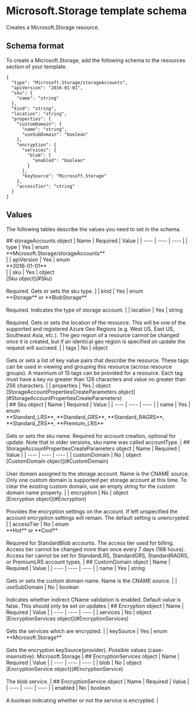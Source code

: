 # Microsoft.Storage template schema

Creates a Microsoft.Storage resource.

## Schema format

To create a Microsoft.Storage, add the following schema to the resources section of your template.

```
{
  "type": "Microsoft.Storage/storageAccounts",
  "apiVersion": "2016-01-01",
  "sku": {
    "name": "string"
  },
  "kind": "string",
  "location": "string",
  "properties": {
    "customDomain": {
      "name": "string",
      "useSubDomain": "boolean"
    },
    "encryption": {
      "services": {
        "blob": {
          "enabled": "boolean"
        }
      },
      "keySource": "Microsoft.Storage"
    },
    "accessTier": "string"
  }
}
```
## Values

The following tables describe the values you need to set in the schema.

<a id="storageAccounts" />
## storageAccounts object
|  Name | Required | Value |
|  ---- | ---- | ---- |
|  type | Yes | enum<br />**Microsoft.Storage/storageAccounts**<br /> |
|  apiVersion | Yes | enum<br />**2016-01-01**<br /> |
|  sku | Yes | object<br />[Sku object](#Sku)<br /><br />Required. Gets or sets the sku type. |
|  kind | Yes | enum<br />**Storage** or **BlobStorage**<br /><br />Required. Indicates the type of storage account. |
|  location | Yes | string<br /><br />Required. Gets or sets the location of the resource. This will be one of the supported and registered Azure Geo Regions (e.g. West US, East US, Southeast Asia, etc.). The geo region of a resource cannot be changed once it is created, but if an identical geo region is specified on update the request will succeed. |
|  tags | No | object<br /><br />Gets or sets a list of key value pairs that describe the resource. These tags can be used in viewing and grouping this resource (across resource groups). A maximum of 15 tags can be provided for a resource. Each tag must have a key no greater than 128 characters and value no greater than 256 characters. |
|  properties | Yes | object<br />[StorageAccountPropertiesCreateParameters object](#StorageAccountPropertiesCreateParameters)<br /> |


<a id="Sku" />
## Sku object
|  Name | Required | Value |
|  ---- | ---- | ---- |
|  name | Yes | enum<br />**Standard_LRS**, **Standard_GRS**, **Standard_RAGRS**, **Standard_ZRS**, **Premium_LRS**<br /><br />Gets or sets the sku name. Required for account creation, optional for update. Note that in older versions, sku name was called accountType. |


<a id="StorageAccountPropertiesCreateParameters" />
## StorageAccountPropertiesCreateParameters object
|  Name | Required | Value |
|  ---- | ---- | ---- |
|  customDomain | No | object<br />[CustomDomain object](#CustomDomain)<br /><br />User domain assigned to the storage account. Name is the CNAME source. Only one custom domain is supported per storage account at this time. To clear the existing custom domain, use an empty string for the custom domain name property. |
|  encryption | No | object<br />[Encryption object](#Encryption)<br /><br />Provides the encryption settings on the account. If left unspecified the account encryption settings will remain. The default setting is unencrypted. |
|  accessTier | No | enum<br />**Hot** or **Cool**<br /><br />Required for StandardBlob accounts. The access tier used for billing. Access tier cannot be changed more than once every 7 days (168 hours). Access tier cannot be set for StandardLRS, StandardGRS, StandardRAGRS, or PremiumLRS account types. |


<a id="CustomDomain" />
## CustomDomain object
|  Name | Required | Value |
|  ---- | ---- | ---- |
|  name | Yes | string<br /><br />Gets or sets the custom domain name. Name is the CNAME source. |
|  useSubDomain | No | boolean<br /><br />Indicates whether indirect CName validation is enabled. Default value is false. This should only be set on updates |


<a id="Encryption" />
## Encryption object
|  Name | Required | Value |
|  ---- | ---- | ---- |
|  services | No | object<br />[EncryptionServices object](#EncryptionServices)<br /><br />Gets the services which are encrypted. |
|  keySource | Yes | enum<br />**Microsoft.Storage**<br /><br />Gets the encryption keySource(provider). Possible values (case-insensitive):  Microsoft.Storage |


<a id="EncryptionServices" />
## EncryptionServices object
|  Name | Required | Value |
|  ---- | ---- | ---- |
|  blob | No | object<br />[EncryptionService object](#EncryptionService)<br /><br />The blob service. |


<a id="EncryptionService" />
## EncryptionService object
|  Name | Required | Value |
|  ---- | ---- | ---- |
|  enabled | No | boolean<br /><br />A boolean indicating whether or not the service is encrypted. |

